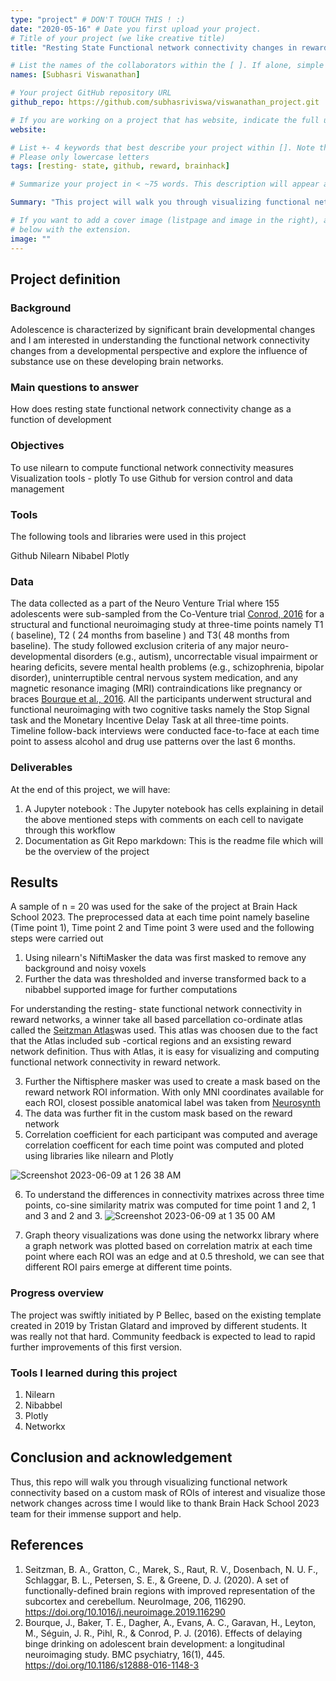 ```yaml
---
type: "project" # DON'T TOUCH THIS ! :)
date: "2020-05-16" # Date you first upload your project.
# Title of your project (we like creative title)
title: "Resting State Functional network connectivity changes in reward network of adoloscents who are at risk for addiction."

# List the names of the collaborators within the [ ]. If alone, simple put your name within []
names: [Subhasri Viswanathan]

# Your project GitHub repository URL
github_repo: https://github.com/subhasriviswa/viswanathan_project.git

# If you are working on a project that has website, indicate the full url including "https://" below or leave it empty.
website:

# List +- 4 keywords that best describe your project within []. Note that the project summary also involves a number of key words. Those are listed on top of the [github repository](https://github.com/brainhack-school2020/project_template), click `manage topics`.
# Please only lowercase letters
tags: [resting- state, github, reward, brainhack]

# Summarize your project in < ~75 words. This description will appear at the top of your page and on the list page with other projects..

Summary: "This project will walk you through visualizing functional network connectivity based on a custom mask of ROIs of interest and visualize those network changes across time"

# If you want to add a cover image (listpage and image in the right), add it to your directory and indicate the name
# below with the extension.
image: ""
---
```

<!-- This is an html comment and this won't appear in the rendered page. You are now editing the "content" area, the core of your description. Everything that you can do in markdown is allowed below. We added a couple of comments to guide your through documenting your progress. -->

## Project definition

### Background
Adolescence is characterized by significant brain developmental changes and I am interested in understanding the functional network connectivity changes from a developmental perspective and explore the influence of substance use on these developing brain networks.

### Main questions to answer

How does resting state functional network connectivity change as a function of development
### Objectives

To use nilearn to compute functional network connectivity measures
Visualization tools - plotly
To use Github for version control and data management


### Tools
 The following tools and libraries were used in this project

Github
Nilearn
Nibabel
Plotly

### Data
The data collected as a part of the Neuro Venture Trial where 155 adolescents were sub-sampled from the Co-Venture trial [Conrod, 2016](https://clinicaltrials.gov/ct2/show/NCT01655615) for a structural and functional neuroimaging study at three-time points namely T1 ( baseline), T2 ( 24 months from baseline ) and T3( 48 months from baseline). The study followed exclusion criteria of any major neuro-developmental disorders (e.g., autism), uncorrectable visual impairment or hearing deficits, severe mental health problems (e.g., schizophrenia, bipolar disorder), uninterruptible central nervous system medication, and any magnetic resonance imaging (MRI) contraindications like pregnancy or braces [Bourque et al., 2016](https://www.ncbi.nlm.nih.gov/pmc/articles/PMC5153672/). All the participants underwent structural and functional neuroimaging with two cognitive tasks namely the Stop Signal task and the Monetary Incentive Delay Task at all three-time points. Timeline follow-back interviews were conducted face-to-face at each time point to assess alcohol and drug use patterns over the last 6 months.

### Deliverables

At the end of this project, we will have:
1. A Jupyter notebook : 
	The Jupyter notebook has cells explaining in detail the above mentioned steps with comments on each cell to navigate through this workflow
3. Documentation as Git Repo markdown: 
       This is the readme file which will be the overview of the project 
 

## Results

A sample of n = 20 was used for the sake of the project at Brain Hack School 2023. The preprocessed data at each time point namely baseline (Time point 1), Time point 2 and Time point 3 were used and the following steps were carried out
1. Using nilearn's NiftiMasker the data was first masked to remove any background and noisy voxels
2. Further the data was thresholded and inverse transformed back to a nibabbel supported image for further computations

For understanding the resting- state functional network connectivity in reward networks, a winner take all based parcellation co-ordinate atlas called the [Seitzman Atlas](https://www.sciencedirect.com/science/article/pii/S105381191930881X)was used. This atlas was choosen due to the fact that the Atlas included sub -cortical regions and an exsisting reward network definition. Thus with Atlas, it is easy for visualizing and computing functional network connectivity in reward network.

3. Further the Niftisphere masker was used to create a mask based on the reward network ROI information. With only MNI coordinates available for each ROI, closest possible anatomical label was taken from [Neurosynth](https://neurosynth.org)
4. The data was further fit in the custom mask based on the reward network 
5. Correlation coefficient for each participant was computed and average correlation coefficent for each time point was computed and ploted using libraries like nilearn and Plotly

![Screenshot 2023-06-09 at 1 26 38 AM](https://github.com/brainhack-school2023/viswanathan_project/assets/62513668/613e950d-2836-4d67-9254-cfc896dddf3c)


6. To understand the differences in connectivity matrixes across three time points, co-sine similarity matrix was computed for time point 1 and 2, 1 and 3 and 2 and 3. 
![Screenshot 2023-06-09 at 1 35 00 AM](https://github.com/brainhack-school2023/viswanathan_project/assets/62513668/ceaf8c31-9298-4cca-8e0e-139287701326)

7. Graph theory visualizations was done using the networkx library where a graph network was plotted based on correlation matrix at each time point where each ROI was an edge and at 0.5 threshold, we can see that different ROI pairs emerge at different time points. 

### Progress overview

The project was swiftly initiated by P Bellec, based on the existing template created in 2019 by Tristan Glatard and improved by different students. It was really not that hard. Community feedback is expected to lead to rapid further improvements of this first version.

### Tools I learned during this project

1. Nilearn
2. Nibabbel
3. Plotly
4. Networkx



## Conclusion and acknowledgement

Thus, this repo will walk you through visualizing functional network connectivity based on a custom mask of ROIs of interest and visualize those network changes across time
I would like to thank Brain Hack School 2023 team for their immense support and help. 

## References
1. Seitzman, B. A., Gratton, C., Marek, S., Raut, R. V., Dosenbach, N. U. F., Schlaggar, B. L., Petersen, S. E., & Greene, D. J. (2020). A set of functionally-defined brain regions with improved representation of the subcortex and cerebellum. NeuroImage, 206, 116290. https://doi.org/10.1016/j.neuroimage.2019.116290
2. Bourque, J., Baker, T. E., Dagher, A., Evans, A. C., Garavan, H., Leyton, M., Séguin, J. R., Pihl, R., & Conrod, P. J. (2016). Effects of delaying binge drinking on adolescent brain development: a longitudinal neuroimaging study. BMC psychiatry, 16(1), 445. https://doi.org/10.1186/s12888-016-1148-3
	

